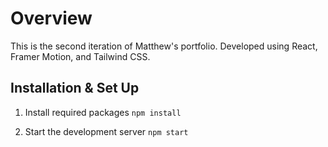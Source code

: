# Overview

This is the second iteration of Matthew's portfolio. Developed using React, Framer Motion, and Tailwind CSS.

## Installation & Set Up

1. Install required packages
```npm install```

2. Start the development server
```npm start```
